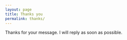 ```yaml
---
layout: page
title: Thanks you
permalink: thanks/
---
```


Thanks for your message. I will reply as soon as possible.

